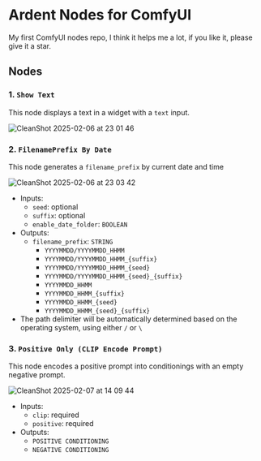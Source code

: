 # Ardent Nodes for ComfyUI

My first ComfyUI nodes repo, I think it helps me a lot, if you like it, please give it a star.

## Nodes

### 1. `Show Text`

This node displays a text in a widget with a `text` input.

![CleanShot 2025-02-06 at 23 01 46](https://github.com/user-attachments/assets/a89b5a0b-0e40-4a1e-a1cf-fd0a7a2ecf01)

### 2. `FilenamePrefix By Date`

This node generates a `filename_prefix` by current date and time

![CleanShot 2025-02-06 at 23 03 42](https://github.com/user-attachments/assets/6c1bdc36-d576-4f35-b265-6ef07536ea0f)

- Inputs:
  - `seed`: optional
  - `suffix`: optional
  - `enable_date_folder`: `BOOLEAN`
- Outputs:
  - `filename_prefix`: `STRING`
    - `YYYYMMDD/YYYYMMDD_HHMM`
    - `YYYYMMDD/YYYYMMDD_HHMM_{suffix}`
    - `YYYYMMDD/YYYYMMDD_HHMM_{seed}`
    - `YYYYMMDD/YYYYMMDD_HHMM_{seed}_{suffix}`
    - `YYYYMMDD_HHMM`
    - `YYYYMMDD_HHMM_{suffix}`
    - `YYYYMMDD_HHMM_{seed}`
    - `YYYYMMDD_HHMM_{seed}_{suffix}`
- The path delimiter will be automatically determined based on the operating system, using either `/` or `\`

### 3. `Positive Only (CLIP Encode Prompt)`

This node encodes a positive prompt into conditionings with an empty negative prompt.

![CleanShot 2025-02-07 at 14 09 44](https://github.com/user-attachments/assets/deb5eb4e-1b79-4eea-9cb5-5004a604b60e)

- Inputs:
  - `clip`: required
  - `positive`: required
- Outputs:
  - `POSITIVE CONDITIONING`
  - `NEGATIVE CONDITIONING`
